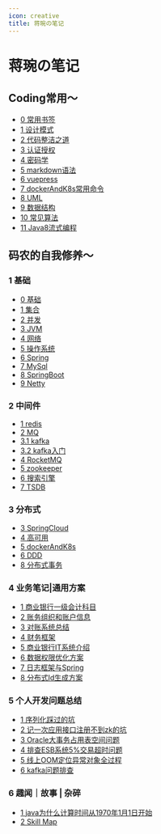 ```yaml
---
icon: creative
title: 蒋琬の笔记
---
```


[comment]: <> (<div align="center">)

[comment]: <> (    <p>)

[comment]: <> (        <a href="https://github.com/linzlb/Linzlb_Seehope.git" target="_blank">Github</a> )

[comment]: <> (        |)

[comment]: <> (        <a href="https://gitee.com/allrandom/Linzlb_Seehope.git" target="_blank">Gitee</a>)

[comment]: <> (    </p>  )

[comment]: <> (    <p>)

[comment]: <> (        <a href="https://gitee.com/allrandom/Linzlb_Seehope.git">)

[comment]: <> (        <img src="https://img.shields.io/badge/阅读-read-brightgreen.svg" alt="阅读" /></a>)

[comment]: <> (        <img src="https://img.shields.io/github/stars/linzlb/Linzlb_Seehope" alt="stars" />)

[comment]: <> (        <img src="https://img.shields.io/github/forks/linzlb/Linzlb_Seehope" alt="forks" />)

[comment]: <> (        <img src="https://img.shields.io/github/issues/linzlb/Linzlb_Seehope" alt="issues" />)

[comment]: <> (    </p>)

[comment]: <> (</div>)

# 蒋琬の笔记
## Coding常用～
[comment]: <> (### 1 Coding常用～)
* [0 常用书签](./0/0常用书签.md)
* [1 设计模式](./0/1设计模式.md)
* [2 代码整洁之道](./0/2代码整洁之道.md)
* [3 认证授权](./0/3认证授权.md)
* [4 密码学](./0/4密码学.md)
* [5 markdown语法](./0/5markdown语法.md)
* [6 vuepress](./0/6vuepress.md)
* [7 dockerAndK8s常用命令](./0/7dockerAndK8s常用命令.md)
* [8 UML](./0/8UML.md)
* [9 数据结构](./0/9数据结构.md)
* [10 常见算法](./0/10常见算法.md)
* [11 Java8流式编程](./0/11Java8流式编程.md)


## 码农的自我修养～
### 1 基础
* [0 基础](./1/0基础.md)
* [1 集合](./1/1集合.md)
* [2 并发](./1/2并发.md)
* [3 JVM](./1/3JVM.md)
* [4 网络](./1/4网络.md)
* [5 操作系统](./1/5操作系统.md)
* [6 Spring](./1/6Spring.md)
* [7 MySql](./1/7MySql.md)
* [8 SpringBoot](./1/8SpringBoot.md)
* [9 Netty](./1/9Netty.md)


### 2 中间件
* [1 redis](./2/1redis.md)
* [2 MQ](./2/2MQ.md)
* [3.1 kafka](2/3kafka_1.md)
* [3.2 kafka入门](2/3kafka_2.md)
* [4 RocketMQ](2/4RocketMQ.md) 
* [5 zookeeper](2/5zookeeper.md)
* [6 搜索引擎](2/6搜索引擎.md)
* [7 TSDB](2/7TSDB.md)

### 3 分布式
* [3 SpringCloud](./3/3SpringCloud.md)
* [4 高可用](./3/4高可用.md)
* [5 dockerAndK8s](./3/5dockerAndK8s.md)
* [6 DDD](./3/6DDD.md)
* [8 分布式事务](./3/8分布式事务.md)

### 4 业务笔记|通用方案
* [1 商业银行一级会计科目](./4/1acsubject.md)
* [2 账务组织和账户信息](./4/2账务组织和账户信息.md)
* [3 对账系统总结](./4/3对账系统总结.md)
* [4 财务框架](./4/4财务框架.md)
* [5 商业银行IT系统介绍](./4/5商业银行IT系统介绍.md)
* [6 数据权限优化方案](./4/6数据权限优化.md)
* [7 日志框架与Spring](./4/7日志框架与Spring.md)
* [8 分布式Id生成方案](./4/8分布式Id生成方案.md)


### 5 个人开发问题总结
* [1 序列化踩过的坑](./5/1fastjosn.md)
* [2 记一次应用接口注册不到zk的坑](./5/2接口注册zk.md)
* [3 Oracle大事务占用表空间问题](./5/3大事务占用表空间问题.md)
* [4 排查ESB系统5%交易超时问题](./5/4tcp_tw_recycle.md)
* [5 线上OOM定位异常对象全过程](./5/5线上OOM定位异常对象全过程.md)
* [6 kafka问题排查](./5/6kafka问题排查.md)


### 6 趣闻｜故事 | 杂碎
* [1 java为什么计算时间从1970年1月1日开始](./6/1java1970.md)
* [2 Skill Map](./6/2SkillMap.md)
